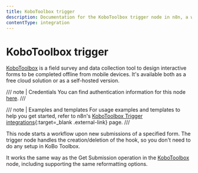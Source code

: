 ```yaml
---
title: KoboToolbox trigger
description: Documentation for the KoboToolbox trigger node in n8n, a workflow automation platform. Includes details of operations and configuration, and links to examples and credentials information.
contentType: integration
---
```


# KoboToolbox trigger

[KoboToolbox](https://www.kobotoolbox.org/) is a field survey and data collection tool to design interactive forms to be completed offline from mobile devices. It's available both as a free cloud solution or as a self-hosted version.

/// note | Credentials
You can find authentication information for this node [here](/integrations/builtin/credentials/kobotoolbox/).
///

///  note  | Examples and templates
For usage examples and templates to help you get started, refer to n8n's [KoboToolbox Trigger integrations](https://n8n.io/integrations/kobotoolbox-trigger/){:target=_blank .external-link} page.
///

This node starts a workflow upon new submissions of a specified form. The trigger node handles the creation/deletion of the hook, so you don't need to do any setup in KoBo Toolbox.

It works the same way as the Get Submission operation in the [KoboToolbox](/integrations/builtin/app-nodes/n8n-nodes-base.kobotoolbox/) node, including supporting the same reformatting options.
